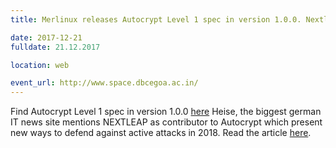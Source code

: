 ```yaml
---
title: Merlinux releases Autocrypt Level 1 spec in version 1.0.0. Nextleap mentioned by Heise (german biggest IT news site) as contributor

date: 2017-12-21
fulldate: 21.12.2017

location: web

event_url: http://www.space.dbcegoa.ac.in/
---
```

Find Autocrypt Level 1 spec in version 1.0.0 [here](https://autocrypt.org)
Heise, the biggest german IT news site mentions NEXTLEAP as contributor to Autocrypt which present new ways to defend against active attacks in 2018. Read the article [here](https://www.heise.de/ix/meldung/Einfache-Mail-Verschluesselung-PGP-Helfer-Autocrypt-in-Version-1-0-vorgestellt-3924855.html).

